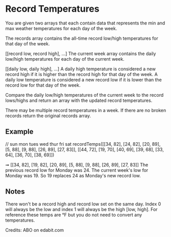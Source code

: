 # Record Temperatures

You are given two arrays that each contain data that represents the min and max weather temperatures for each day of the week.

The records array contains the all-time record low/high temperatures for that day of the week.

[[record low, record high], ...]
The current week array contains the daily low/high temperatures for each day of the current week.

[[daily low, daily high], ...]
A daily high temperature is considered a new record high if it is higher than the record high for that day of the week. A daily low temperature is considered a new record low if it is lower than the record low for that day of the week.

Compare the daily low/high temperatures of the current week to the record lows/highs and return an array with the updated record temperatures.

There may be multiple record temperatures in a week.
If there are no broken records return the original records array.

## Example

// sun mon tues wed thur fri sat
recordTemps([[34, 82], [24, 82], [20, 89], [5, 88], [9, 88], [26, 89], [27, 83]],
[[44, 72], [19, 70], [40, 69], [39, 68], [33, 64], [36, 70], [38, 69]])

➞ [[34, 82], [19, 82], [20, 89], [5, 88], [9, 88], [26, 89], [27, 83]]
The previous record low for Monday was 24. The current week's low for Monday was 19. So 19 replaces 24 as Monday's new record low.

## Notes

There won't be a record high and record low set on the same day.
Index 0 will always be the low and index 1 will always be the high [low, high].
For reference these temps are °F but you do not need to convert any temperatures.

Credits: ABO on edabit.com
